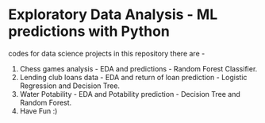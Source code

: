 # Exploratory Data Analysis - ML predictions with Python
codes for data science projects
in this repository there are - 
1. Chess games analysis - EDA and predictions - Random Forest Classifier.
2. Lending club loans data - EDA and return of loan prediction - Logistic Regression and Decision Tree.
3. Water Potability - EDA and Potability prediction - Decision Tree and Random Forest.
4. Have Fun :)
